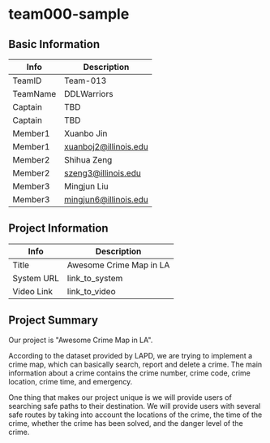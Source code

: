 # team000-sample

## Basic Information

| Info     | Description           |
| -------- | --------------------- |
| TeamID   | Team-013              |
| TeamName | DDLWarriors           |
| Captain  | TBD                   |
| Captain  | TBD                   |
| Member1  | Xuanbo Jin            |
| Member1  | xuanboj2@illinois.edu |
| Member2  | Shihua Zeng           |
| Member2  | szeng3@illinois.edu   |
| Member3  | Mingjun Liu           |
| Member3  | mingjun6@illinois.edu |

## Project Information

| Info       | Description             |
| ---------- | ----------------------- |
| Title      | Awesome Crime Map in LA |
| System URL | link_to_system          |
| Video Link | link_to_video           |

## Project Summary

Our project is "Awesome Crime Map in LA".

According to the dataset provided by LAPD, we are trying to implement a crime map, which can basically search, report and delete a crime. The main information about a crime contains the crime number, crime code, crime location, crime time, and emergency. 

One thing that makes our project unique is we will provide users of searching safe paths to their destination. We will provide users with several safe routes by taking into account the locations of the crime, the time of the crime, whether the crime has been solved, and the danger level of the crime.

